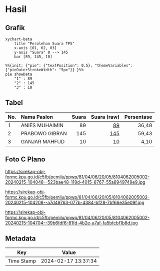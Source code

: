 # Hasil

## Grafik

```mermaid
xychart-beta
    title "Perolehan Suara TPS"
    x-axis [01, 02, 03]
    y-axis "Suara" 0 --> 145
    bar [89, 145, 10]
```

```mermaid
%%{init: {"pie": {"textPosition": 0.5}, "themeVariables": {"pieOuterStrokeWidth": "5px"}} }%%
pie showData
    "1" : 89
    "2" : 145
    "3" : 10
```

## Tabel

| No. | Nama Paslon    | Suara | Suara (raw) | Persentase |
|:--- |:-------------- | -----:| -----------:| ----------:|
| 1   | ANIES MUHAIMIN | 89    | [89][p-1]   | 36,48      |
| 2   | PRABOWO GIBRAN | 145   | [145][p-2]  | 59,43      |
| 3   | GANJAR MAHFUD  | 10    | [10][p-3]   | 4,10       |


[p-1]: https://github.com/gigit-pemilu/pemilu-2024-81-maluku/blob/main/pilpres/hitung-suara/sub/81-maluku/sub/04-buru/sub/06-waplau/sub/2005-namsina/sub/002-tps/sub/paslon-1.txt
[p-2]: https://github.com/gigit-pemilu/pemilu-2024-81-maluku/blob/main/pilpres/hitung-suara/sub/81-maluku/sub/04-buru/sub/06-waplau/sub/2005-namsina/sub/002-tps/sub/paslon-2.txt
[p-3]: https://github.com/gigit-pemilu/pemilu-2024-81-maluku/blob/main/pilpres/hitung-suara/sub/81-maluku/sub/04-buru/sub/06-waplau/sub/2005-namsina/sub/002-tps/sub/paslon-3.txt

## Foto C Plano

https://sirekap-obj-formc.kpu.go.id/c5fb/pemilu/ppwp/81/04/06/20/05/8104062005002-20240215-104048--523bae48-118d-4015-8767-55a8949749e9.jpg

https://sirekap-obj-formc.kpu.go.id/c5fb/pemilu/ppwp/81/04/06/20/05/8104062005002-20240215-104208--a7d49763-077b-4384-bf28-7bf66e35e09f.jpg

https://sirekap-obj-formc.kpu.go.id/c5fb/pemilu/ppwp/81/04/06/20/05/8104062005002-20240215-104704--39b6fdf6-81fd-4b2e-a7af-fa5bfcbf1b8d.jpg


## Metadata

| Key        | Value               |
| ---------- | ------------------- |
| Time Stamp | 2024-02-17 13:37:34 |



